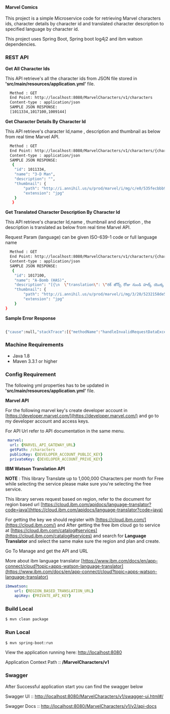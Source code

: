 #### Marvel Comics

This project is a simple Microservice code for retrieving Marvel characters ids, character details by character id and translated character description to specified language by character id. 

This project uses Spring Boot, Spring boot log4j2  and ibm watson dependencies.


### REST API

**Get All Character Ids** 

This API retrieve's all the character ids from JSON file stored in **'src/main/resources/application.yml'** file.

```bash
  Method : GET
  End Point: http://localhost:8080/MarvelCharacters/v1/characters 
  Content-type : application/json
  SAMPLE JSON RESPONSE:
  [1011334,1017100,1009144]   
```
**Get Character Details By Character Id** 

This API retrieve's character Id,name , description and thumbnail as below from real time Marvel API.

```bash
  Method : GET
  End Point: http://localhost:8080/MarvelCharacters/v1/characters/{characterId}
  Content-type : application/json
  SAMPLE JSON RESPONSE:
   {
	"id": 1011334,
	"name": "3-D Man",
	"description": "",
	"thumbnail": {
		"path": "http://i.annihil.us/u/prod/marvel/i/mg/c/e0/535fecbbb9784",
		"extension": "jpg"
	}
   }
```
**Get Translated Character Description By Character Id** 

This API retrieve's character Id,name , thumbnail and description , the description is translated as below from real time Marvel API.

Request Param (language) can be given ISO-639-1 code or full language name 

```bash
  Method : GET
  End Point: http://localhost:8080/MarvelCharacters/v1/characters/{character-id}?language={languageCode}
  Content-type : application/json
  SAMPLE JSON RESPONSE:
   {
	"id": 1017100,
	"name": "A-Bomb (HAS)",
	"description": "[{\n  \"translation\": \"రిక్ జోన్స్ రోజు నుండి హల్క్ యొక్క ఉత్తమ బూడిద ఉంది, కానీ ఇప్పుడు అతను ఒక స్నేహితుడు కంటే ఎక్కువ ఉంది ... అతను ఒక साथी ఉంది! ఒక గామా శక్తి విస్ఫోటనం ద్వారా ట్రాన్స్పోర్ట్, A-బాంబ్ యొక్క గాఢత, ఆర్మేనిట్ చర్మం కేవలం బలమైన మరియు శక్తివంతంగా ఉంది. మరియు అతను చర్య లోకి curls, అతను నాశనం యొక్క ఒక పెద్ద బౌలింగ్ బంతి వంటి దానిని ఉపయోగిస్తుంది! \"\n}]",
	"thumbnail": {
		"path": "http://i.annihil.us/u/prod/marvel/i/mg/3/20/5232158de5b16",
		"extension": "jpg"
	}
}
```

**Sample Error Response**

```bash

{"cause":null,"stackTrace":[{"methodName":"handleInvalidRequestDataException","fileName":"CustomizedResponseEntityExceptionHandler.java","lineNumber":72,"className":"com.marvel.comics.exception.CustomizedResponseEntityExceptionHandler","nativeMethod":false},{"methodName":"invoke0","fileName":"NativeMethodAccessorImpl.java","lineNumber":-2,"className":"sun.reflect.NativeMethodAccessorImpl","nativeMethod":true},{"methodName":"invoke","fileName":"NativeMethodAccessorImpl.java","lineNumber":62,"className":"sun.reflect.NativeMethodAccessorImpl","nativeMethod":false},{"methodName":"invoke","fileName":"DelegatingMethodAccessorImpl.java","lineNumber":43,"className":"sun.reflect.DelegatingMethodAccessorImpl","nativeMethod":false},{"methodName":"invoke","fileName":"Method.java","lineNumber":498,"className":"java.lang.reflect.Method","nativeMethod":false},{"methodName":"doInvoke","fileName":"InvocableHandlerMethod.java","lineNumber":197,"className":"org.springframework.web.method.support.InvocableHandlerMethod","nativeMethod":false},{"methodName":"invokeForRequest","fileName":"InvocableHandlerMethod.java","lineNumber":141,"className":"org.springframework.web.method.support.InvocableHandlerMethod","nativeMethod":false},{"methodName":"invokeAndHandle","fileName":"ServletInvocableHandlerMethod.java","lineNumber":106,"className":"org.springframework.web.servlet.mvc.method.annotation.ServletInvocableHandlerMethod","nativeMethod":false},{"methodName":"doResolveHandlerMethodException","fileName":"ExceptionHandlerExceptionResolver.java","lineNumber":428,"className":"org.springframework.web.servlet.mvc.method.annotation.ExceptionHandlerExceptionResolver","nativeMethod":false},{"methodName":"doResolveException","fileName":"AbstractHandlerMethodExceptionResolver.java","lineNumber":75,"className":"org.springframework.web.servlet.handler.AbstractHandlerMethodExceptionResolver","nativeMethod":false},{"methodName":"resolveException","fileName":"AbstractHandlerExceptionResolver.java","lineNumber":141,"className":"org.springframework.web.servlet.handler.AbstractHandlerExceptionResolver","nativeMethod":false},{"methodName":"resolveException","fileName":"HandlerExceptionResolverComposite.java","lineNumber":80,"className":"org.springframework.web.servlet.handler.HandlerExceptionResolverComposite","nativeMethod":false},{"methodName":"processHandlerException","fileName":"DispatcherServlet.java","lineNumber":1323,"className":"org.springframework.web.servlet.DispatcherServlet","nativeMethod":false},{"methodName":"processDispatchResult","fileName":"DispatcherServlet.java","lineNumber":1134,"className":"org.springframework.web.servlet.DispatcherServlet","nativeMethod":false},{"methodName":"doDispatch","fileName":"DispatcherServlet.java","lineNumber":1080,"className":"org.springframework.web.servlet.DispatcherServlet","nativeMethod":false},{"methodName":"doService","fileName":"DispatcherServlet.java","lineNumber":963,"className":"org.springframework.web.servlet.DispatcherServlet","nativeMethod":false},{"methodName":"processRequest","fileName":"FrameworkServlet.java","lineNumber":1006,"className":"org.springframework.web.servlet.FrameworkServlet","nativeMethod":false},{"methodName":"doGet","fileName":"FrameworkServlet.java","lineNumber":898,"className":"org.springframework.web.servlet.FrameworkServlet","nativeMethod":false},{"methodName":"service","fileName":"HttpServlet.java","lineNumber":626,"className":"javax.servlet.http.HttpServlet","nativeMethod":false},{"methodName":"service","fileName":"FrameworkServlet.java","lineNumber":883,"className":"org.springframework.web.servlet.FrameworkServlet","nativeMethod":false},{"methodName":"service","fileName":"HttpServlet.java","lineNumber":733,"className":"javax.servlet.http.HttpServlet","nativeMethod":false},{"methodName":"internalDoFilter","fileName":"ApplicationFilterChain.java","lineNumber":227,"className":"org.apache.catalina.core.ApplicationFilterChain","nativeMethod":false},{"methodName":"doFilter","fileName":"ApplicationFilterChain.java","lineNumber":162,"className":"org.apache.catalina.core.ApplicationFilterChain","nativeMethod":false},{"methodName":"doFilter","fileName":"WsFilter.java","lineNumber":53,"className":"org.apache.tomcat.websocket.server.WsFilter","nativeMethod":false},{"methodName":"internalDoFilter","fileName":"ApplicationFilterChain.java","lineNumber":189,"className":"org.apache.catalina.core.ApplicationFilterChain","nativeMethod":false},{"methodName":"doFilter","fileName":"ApplicationFilterChain.java","lineNumber":162,"className":"org.apache.catalina.core.ApplicationFilterChain","nativeMethod":false},{"methodName":"doFilterInternal","fileName":"RequestContextFilter.java","lineNumber":100,"className":"org.springframework.web.filter.RequestContextFilter","nativeMethod":false},{"methodName":"doFilter","fileName":"OncePerRequestFilter.java","lineNumber":119,"className":"org.springframework.web.filter.OncePerRequestFilter","nativeMethod":false},{"methodName":"internalDoFilter","fileName":"ApplicationFilterChain.java","lineNumber":189,"className":"org.apache.catalina.core.ApplicationFilterChain","nativeMethod":false},{"methodName":"doFilter","fileName":"ApplicationFilterChain.java","lineNumber":162,"className":"org.apache.catalina.core.ApplicationFilterChain","nativeMethod":false},{"methodName":"doFilterInternal","fileName":"FormContentFilter.java","lineNumber":93,"className":"org.springframework.web.filter.FormContentFilter","nativeMethod":false},{"methodName":"doFilter","fileName":"OncePerRequestFilter.java","lineNumber":119,"className":"org.springframework.web.filter.OncePerRequestFilter","nativeMethod":false},{"methodName":"internalDoFilter","fileName":"ApplicationFilterChain.java","lineNumber":189,"className":"org.apache.catalina.core.ApplicationFilterChain","nativeMethod":false},{"methodName":"doFilter","fileName":"ApplicationFilterChain.java","lineNumber":162,"className":"org.apache.catalina.core.ApplicationFilterChain","nativeMethod":false},{"methodName":"doFilterInternal","fileName":"CharacterEncodingFilter.java","lineNumber":201,"className":"org.springframework.web.filter.CharacterEncodingFilter","nativeMethod":false},{"methodName":"doFilter","fileName":"OncePerRequestFilter.java","lineNumber":119,"className":"org.springframework.web.filter.OncePerRequestFilter","nativeMethod":false},{"methodName":"internalDoFilter","fileName":"ApplicationFilterChain.java","lineNumber":189,"className":"org.apache.catalina.core.ApplicationFilterChain","nativeMethod":false},{"methodName":"doFilter","fileName":"ApplicationFilterChain.java","lineNumber":162,"className":"org.apache.catalina.core.ApplicationFilterChain","nativeMethod":false},{"methodName":"invoke","fileName":"StandardWrapperValve.java","lineNumber":202,"className":"org.apache.catalina.core.StandardWrapperValve","nativeMethod":false},{"methodName":"invoke","fileName":"StandardContextValve.java","lineNumber":97,"className":"org.apache.catalina.core.StandardContextValve","nativeMethod":false},{"methodName":"invoke","fileName":"AuthenticatorBase.java","lineNumber":542,"className":"org.apache.catalina.authenticator.AuthenticatorBase","nativeMethod":false},{"methodName":"invoke","fileName":"StandardHostValve.java","lineNumber":143,"className":"org.apache.catalina.core.StandardHostValve","nativeMethod":false},{"methodName":"invoke","fileName":"ErrorReportValve.java","lineNumber":92,"className":"org.apache.catalina.valves.ErrorReportValve","nativeMethod":false},{"methodName":"invoke","fileName":"StandardEngineValve.java","lineNumber":78,"className":"org.apache.catalina.core.StandardEngineValve","nativeMethod":false},{"methodName":"service","fileName":"CoyoteAdapter.java","lineNumber":357,"className":"org.apache.catalina.connector.CoyoteAdapter","nativeMethod":false},{"methodName":"service","fileName":"Http11Processor.java","lineNumber":374,"className":"org.apache.coyote.http11.Http11Processor","nativeMethod":false},{"methodName":"process","fileName":"AbstractProcessorLight.java","lineNumber":65,"className":"org.apache.coyote.AbstractProcessorLight","nativeMethod":false},{"methodName":"process","fileName":"AbstractProtocol.java","lineNumber":893,"className":"org.apache.coyote.AbstractProtocol$ConnectionHandler","nativeMethod":false},{"methodName":"doRun","fileName":"NioEndpoint.java","lineNumber":1707,"className":"org.apache.tomcat.util.net.NioEndpoint$SocketProcessor","nativeMethod":false},{"methodName":"run","fileName":"SocketProcessorBase.java","lineNumber":49,"className":"org.apache.tomcat.util.net.SocketProcessorBase","nativeMethod":false},{"methodName":"runWorker","fileName":"ThreadPoolExecutor.java","lineNumber":1149,"className":"java.util.concurrent.ThreadPoolExecutor","nativeMethod":false},{"methodName":"run","fileName":"ThreadPoolExecutor.java","lineNumber":624,"className":"java.util.concurrent.ThreadPoolExecutor$Worker","nativeMethod":false},{"methodName":"run","fileName":"TaskThread.java","lineNumber":61,"className":"org.apache.tomcat.util.threads.TaskThread$WrappingRunnable","nativeMethod":false},{"methodName":"run","fileName":"Thread.java","lineNumber":748,"className":"java.lang.Thread","nativeMethod":false}],"errorData":{"statusCode":400,"code":null,"message":"Failed to convert value of type 'java.lang.String' to required type 'java.lang.Long'; nested exception is java.lang.NumberFormatException: For input string: \"ss\""},"message":"Failed to convert value of type 'java.lang.String' to required type 'java.lang.Long'; nested exception is java.lang.NumberFormatException: For input string: \"ss\"","localizedMessage":"Failed to convert value of type 'java.lang.String' to required type 'java.lang.Long'; nested exception is java.lang.NumberFormatException: For input string: \"ss\"","suppressed":[]}

```

### Machine Requirements
* Java 1.8
* Maven 3.3.1 or higher


### Config Requirement

The following yml properties has to be updated in **'src/main/resources/application.yml'** file.


**Marvel API**

For the following marvel key's create developer account in [https://developer.marvel.com/](https://developer.marvel.com/) and go to my developer account and access keys.

For API Url refer to API documentation in the same menu.

``` yml
 marvel:
  url: {MARVEL_API_GATEWAY_URL}
  getPath: /characters
  publicKey: {DEVELOPER_ACCOUNT_PUBLIC_KEY}
  privateKey: {DEVELOPER_ACCOUNT_PRIVE_KEY}	  
```

**IBM Watson Translation API**

**NOTE** : This library Translate up to 1,000,000 Characters per month for Free while selecting the service please make sure you're selecting the free service. 	


This library serves request based on region, refer to the document for region based url [https://cloud.ibm.com/apidocs/language-translator?code=java](https://cloud.ibm.com/apidocs/language-translator?code=java)

For getting the key we should register with [https://cloud.ibm.com/](https://cloud.ibm.com/) and After getting the free ibm cloud go to service at [https://cloud.ibm.com/catalog#services](https://cloud.ibm.com/catalog#services) and search for **Language Translator** and select the same make sure the region and plan and create.


Go To Manage and get the API and URL 

More about ibm language translator [https://www.ibm.com/docs/en/app-connect/cloud?topic=apps-watson-language-translator](https://www.ibm.com/docs/en/app-connect/cloud?topic=apps-watson-language-translator)



``` yml
ibmwatson:
    url: {REGION_BASED_TRANSLATION_URL}
    apiKey: {PRIVATE_API_KEY}  
```


### Build Local

```bash
$ mvn clean package       
```

### Run Local

```bash
$ mvn spring-boot:run

```
View the application running here: [http://localhost:8080](http://localhost:8080)

Application Context Path :: **/MarvelCharacters/v1**



### Swagger 

After Successful application start you can find the swagger below 

Swagger UI :: [http://localhost:8080/MarvelCharacters/v1/swagger-ui.html#/](http://localhost:8080/MarvelCharacters/v1/swagger-ui.html#/)

Swagger Docs :: [http://localhost:8080/MarvelCharacters/v1/v2/api-docs](http://localhost:8080/MarvelCharacters/v1/v2/api-docs)





